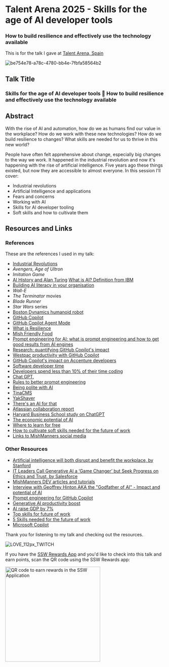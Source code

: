 # Talent Arena 2025 - Skills for the age of AI developer tools
### How to build resilience and effectively use the technology available

This is for the talk I gave at [Talent Arena, Spain](https://talentarena.tech/speakers/)

![be754e78-a78c-4780-bb4e-7fbfa58564b2](https://github.com/user-attachments/assets/71f7b800-5ddf-46b6-838d-42840f6eb7ff)

## Talk Title

### Skills for the age of AI developer tools 🤖 How to build resilience and effectively use the technology available

## Abstract

With the rise of AI and automation, how do we as humans find our value in the workplace? How do we work with these new technologies? How do we build resilience to changes? What skills are needed for us to thrive in this new world?

People have often felt apprehensive about change, especially big changes to the way we work. It happened in the industrial revolution and now it's happening with the rise of artificial intelligence. Five years ago these things existed, but now they are accessible to almost everyone. In this session I'll cover:

- Industrial revolutions
- Artificial Intelligence and applications
- Fears and concerns
- Working with AI
- Skills for AI developer tooling
- Soft skills and how to cultivate them

## Resources and Links

### References

These are the references I used in my talk:

- [Industrial Revolutions](https://ied.eu/project-updates/the-4-industrial-revolutions/)
- _Avengers, Age of Ultron_
- _Imitation Game_
- [AI History and Alan Turing](https://www.tableau.com/data-insights/ai/history)
 [What is AI? Definition from IBM](https://www.ibm.com/cloud/learn/what-is-artificial-intelligence)
- [Building AI literacy in your organisation](https://www.linkedin.com/learning/build-ai-literacy-in-your-organization-as-a-business-leader/dispelling-common-ai-fears)
- _Wall-E_
- _The Terminator_ movies
- _Blade Runner_
- _Star Wars_ series
- [Boston Dynamics humanoid robot](https://www.youtube.com/watch?v=F_7IPm7f1vI&ab_channel=BostonDynamics)
- [GitHub Copilot](https://copilot.github.com/)
- [GitHub Copilot Agent Mode](https://www.youtube.com/watch?v=C95drFKy4ss)
- [What is Resilience](https://www.goodreads.com/author/quotes/6439373.Elizabeth_Edwards)
- [Mish Friendly Food](https://mishfriendlyfood.com)
- [Prompt engineering for AI: what is prompt engineering and how to get good results from AI engines](https://dev.to/github/prompt-engineering-for-ai-what-is-prompt-engineering-and-how-to-get-good-results-from-ai-engines-5ch6)
- [Research: quantifying GitHub Copilot's impact](https://github.blog/news-insights/research/research-quantifying-github-copilots-impact-on-code-quality/)
- [Westpac productivity with GitHub Copilot](https://www.itnews.com.au/news/westpac-sees-46-percent-productivity-gain-from-ai-coding-experiment-596423)
- [GitHub Copilot's impact on Accenture developers](https://github.blog/news-insights/research/research-quantifying-github-copilots-impact-in-the-enterprise-with-accenture/)
- [Software developer time](https://www.software.com/reports/code-time-report)
- [Developers spend less than 10% of their time coding](https://drpicox.medium.com/developers-spend-less-than-10-of-time-coding-51c36c73a93b)
- [Chat GPT](https://chat-gpt.org/), 
- [Rules to better prompt engineering](https://www.ssw.com.au/rules/rules-to-better-chatgpt-prompt-engineering/)
- [Being polite with AI](https://www.microsoft.com/en-us/worklab/why-using-a-polite-tone-with-ai-matters)
- [TinaCMS](https://tina.io)
- [YakShaver](https://yakshaver.ai)
- [There's an AI for that](https://theresanaiforthat.com/)
- [Atlassian collaboration report](https://www.atlassian.com/blog/productivity/ai-collaboration-report)
- [Harvard Business School study on ChatGPT](https://www.mi-3.com.au/20-09-2023/harvard-business-school-study-bcg-finds-knowledge-workers-using-chat-gpt-outperform)
- [The economic potential of AI](https://www.mckinsey.com/capabilities/mckinsey-digital/our-insights/the-economic-potential-of-generative-ai-the-next-productivity-frontier#key-insights)
- [Where to learn for free](https://github.com/mishmanners/Free-Learning-Content)
- [How to cultivate soft skills needed for the future of work](https://dev.to/mishmanners/5-tips-to-future-proof-your-career-how-to-outsmart-automation-62h)
- [Links to MishManners social media](https://mishmanners.info)

### Other Resources

- [Artificial intelligence will both disrupt and benefit the workplace, by Stanford](https://news.stanford.edu/2018/05/17/artificial-intelligence-workplace/)
- [IT Leaders Call Generative AI a ‘Game Changer’ but Seek Progress on Ethics and Trust, by Salesforce](https://www.salesforce.com/news/stories/generative-ai-research/)
- [MishManners DEV articles and tutorials](https://dev.to/mishmanners)
- [Interview with Geoffrey Hinton AKA the "Godfather of AI" - Impact and potential of AI](https://youtu.be/qpoRO378qRY)
- [Prompt engineering for GitHub Copilot](https://dev.to/github/a-beginners-guide-to-prompt-engineering-with-github-copilot-3ibp)
- [Generative AI productivity boost](https://www.forbes.com/sites/brentdykes/2023/04/12/generative-ai-why-an-ai-enabled-workforce-is-a-productivity-game-changer)
- [AI raise GDP by 7%](https://www.goldmansachs.com/intelligence/pages/generative-ai-could-raise-global-gdp-by-7-percent.html)
- [Top skills for future of work](https://learning.linkedin.com/blog/top-skills/the-skills-companies-need-most-in-2020and-how-to-learn-them)
- [5 Skills needed for the future of work](https://dev.to/mishmanners/dont-let-the-robots-take-your-job-top-5-skills-needed-to-stay-employed-85e)
- [Microsoft Copilot](https://blogs.microsoft.com/blog/2023/03/16/introducing-microsoft-365-copilot-your-copilot-for-work/)

Thank you for listening to my talk and checking out the resources.

![LOVE_112px_TWITCH](https://github.com/user-attachments/assets/5c3f8e3f-d3a2-48ee-bbd8-a9a905cbd6f8)

If you have the [SSW Rewards App](https://www.ssw.com.au/products/rewards) and you'd like to check into this talk and earn points, scan the QR code using the SSW Rewards app:

<img src="https://github.com/user-attachments/assets/f2dff33a-ddbf-4022-ab86-17685b31223b" width="300" alt="QR code to earn rewards in the SSW Application"/>
